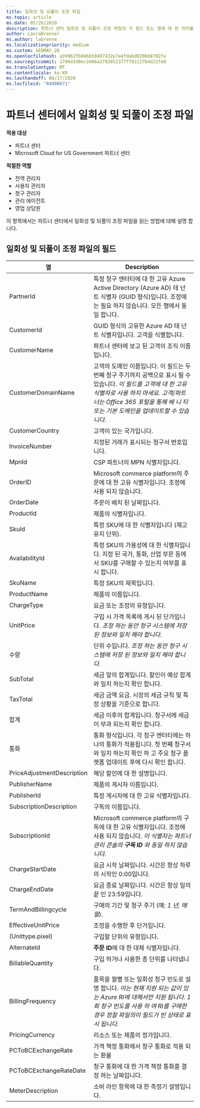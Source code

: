 ```yaml
---
title: 일회성 및 되풀이 조정 파일
ms.topic: article
ms.date: 05/26/2020
description: 파트너 센터 일회성 및 되풀이 조정 파일의 각 필드 또는 열에 대 한 의미를 이해 합니다.
author: LauraBrenner
ms.author: labrenne
ms.localizationpriority: medium
ms.custom: SEOMAY.20
ms.openlocfilehash: a39962fb046b50497432e7e4fdabd020668702fe
ms.sourcegitcommit: 1796d3d0ec2e06a3792852377ff81127b4d22fe0
ms.translationtype: MT
ms.contentlocale: ko-KR
ms.lasthandoff: 06/17/2020
ms.locfileid: "84908671"
---
```

# <a name="one-time-and-recurring-reconciliation-files-in-partner-center"></a>파트너 센터에서 일회성 및 되풀이 조정 파일

**적용 대상**

- 파트너 센터
- Microsoft Cloud for US Government 파트너 센터

**적절한 역할**

- 전역 관리자
- 사용자 관리자
- 청구 관리자
- 관리 에이전트
- 영업 상담원

이 항목에서는 파트너 센터에서 일회성 및 되풀이 조정 파일을 읽는 방법에 대해 설명 합니다.

## <a name="fields-in-one-time-and-recurring-reconciliation-files"></a>일회성 및 되풀이 조정 파일의 필드

| 열 | Description |
| ------ | ----------- |
| PartnerId | 특정 청구 엔터티에 대 한 고유 Azure Active Directory (Azure AD) 테 넌 트 식별자 (GUID 형식)입니다. 조정에는 필요 하지 않습니다. 모든 행에서 동일 합니다. |
| CustomerId | GUID 형식의 고유한 Azure AD 테 넌 트 식별자입니다. 고객을 식별합니다. |
| CustomerName | 파트너 센터에 보고 된 고객의 조직 이름입니다. |
| CustomerDomainName | 고객의 도메인 이름입니다. 이 필드는 두 번째 청구 주기까지 공백으로 표시 될 수 있습니다. *이 필드를 고객에 대 한 고유 식별자로 사용 하지 마세요. 고객/파트너는 Office 365 포털을 통해 베 니 티 또는 기본 도메인을 업데이트할 수 있습니다.* |
| CustomerCountry | 고객이 있는 국가입니다. |
| InvoiceNumber | 지정된 거래가 표시되는 청구서 번호입니다. |
| MpnId | CSP 파트너의 MPN 식별자입니다. |
| OrderID | Microsoft commerce platform의 주문에 대 한 고유 식별자입니다. 조정에 사용 되지 않습니다. |
| OrderDate | 주문이 배치 된 날짜입니다. |
| ProductId | 제품의 식별자입니다. |
| SkuId | 특정 SKU에 대 한 식별자입니다 (재고 유지 단위). |
| AvailabilityId | 특정 SKU의 가용성에 대 한 식별자입니다. 지정 된 국가, 통화, 산업 부문 등에서 SKU를 구매할 수 있는지 여부를 표시 합니다. |
| SkuName | 특정 SKU의 제목입니다. |
| ProductName | 제품의 이름입니다. |
| ChargeType | 요금 또는 조정의 유형입니다. |
| UnitPrice | 구입 시 가격 목록에 게시 된 단가입니다. *조정 하는 동안 청구 시스템에 저장 된 정보와 일치 해야 합니다.* |
| 수량 | 단위 수입니다. *조정 하는 동안 청구 시스템에 저장 된 정보와 일치 해야 합니다.* |
| SubTotal | 세금 앞의 합계입니다. 할인이 예상 합계와 일치 하는지 확인 합니다. |
| TaxTotal | 세금 금액 요금. 시장의 세금 규칙 및 특정 상황을 기준으로 합니다. |
| 합계 | 세금 이후의 합계입니다. 청구서에 세금이 부과 되는지 확인 합니다. |
| 통화 | 통화 형식입니다. 각 청구 엔터티에는 하나의 통화가 적용됩니다. 첫 번째 청구서와 일치 하는지 확인 하 고 주요 청구 플랫폼 업데이트 후에 다시 확인 합니다. |
| PriceAdjustmentDescription | 해당 할인에 대 한 설명입니다. |
| PublisherName | 제품의 게시자 이름입니다.
| PublisherId | 특정 게시자에 대 한 고유 식별자입니다. |
| SubscriptionDescription | 구독의 이름입니다. |
| SubscriptionId | Microsoft commerce platform의 구독에 대 한 고유 식별자입니다. 조정에 사용 되지 않습니다. *이 식별자는 파트너 관리 콘솔의 **구독 ID** 와 동일 하지 않습니다.* |
| ChargeStartDate | 요금 시작 날짜입니다. 시간은 항상 하루의 시작인 0:00입니다. |
| ChargeEndDate | 요금 종료 날짜입니다. 시간은 항상 일의 끝 인 23:59입니다. |
| TermAndBillingcycle | 구매의 기간 및 청구 주기 (예: *1 년, 매월*). |
| EffectiveUnitPrice | 조정을 수행한 후 단가입니다. |
| (Unittype.pixel) | 구입할 단위의 유형입니다. |
| AlternateId | **주문 ID**에 대 한 대체 식별자입니다. |
| BillableQuantity | 구입 하거나 사용한 총 단위를 나타냅니다. |
| BillingFrequency | 품목을 월별 또는 일회성 청구 빈도로 설명 합니다. *이는 현재 지원 되는 값이 있는 Azure RI에 대해서만 지원 됩니다. 1 회 청구 빈도를 사용 하 여 RI를 구매한 경우 정찰 파일의이 필드가 빈 상태로 표시 됩니다.* |
| PricingCurrency | 리소스 또는 제품의 정가입니다. |
| PCToBCExchangeRate | 가격 책정 통화에서 청구 통화로 적용 되는 환율 |
| PCToBCExchangeRateDate | 청구 통화에 대 한 가격 책정 통화를 결정 하는 날짜입니다. |
| MeterDescription | 소비 라인 항목에 대 한 측정기 설명입니다. |

